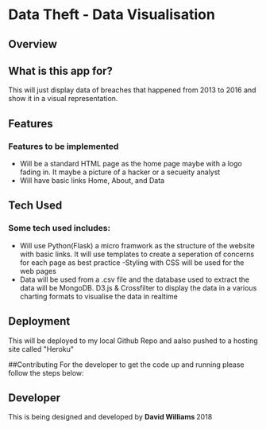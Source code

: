 # Data Theft - Data Visualisation

## Overview

## What is this app for?

This will just display data of breaches that happened from 2013 to 2016 and show it in a visual representation.
 
## Features

### Features to be implemented
- Will be a standard HTML page as the home page maybe with a logo fading in. It maybe a picture of a hacker or a secueity analyst
- Will have basic links Home, About, and Data 

 
## Tech Used
### Some tech used includes:
- Will use Python(Flask) a micro framwork as the structure of the website with basic links. It will use templates to create a
seperation of concerns for each page as best practice
-Styling with  CSS will be used for the web pages
- Data will be used from a .csv file and the database used to extract the data will be MongoDB. D3.js & Crossfilter to display the data in a various charting formats to visualise the data in realtime
 
## Deployment
This will be deployed to my local Github Repo and aalso pushed to a hosting site called "Heroku"

##Contributing
For the developer to get the code up and running please follow the steps below:




## Developer
This is being designed and developed by <b> David Williams </b> 2018